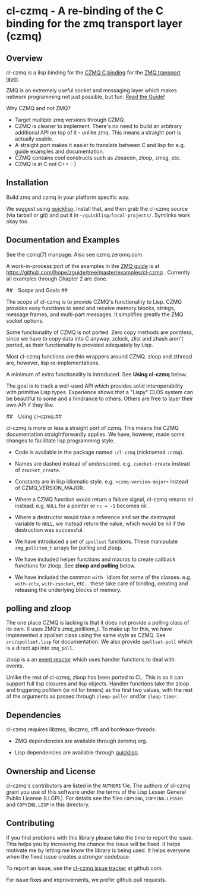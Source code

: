 # cl-czmq - A re-binding of the C binding for the zmq transport layer (czmq) #

## Overview ##

cl-czmq is a lisp binding for the [CZMQ C
binding](http://czmq.zeromq.org/) for the [ZMQ transport
layer](http://zeromq.org/).

ZMQ is an extremely useful socket and messaging layer which makes
network programming not just possible, but fun. [Read the
Guide!](http://zguide.zeromq.org/page:all)

Why CZMQ and not ZMQ?

- Target multiple zmq versions through CZMQ.
- CZMQ is cleaner to implement. There's no need to build an arbitrary
  additional API on top of it - unlike zmq. This means a straight port
  is actually usable.
- A straight port makes it easier to translate between C and lisp for
  e.g. guide examples and documentation.
- CZMQ contains cool constructs such as zbeacon, zloop, zmsg, etc.
- CZMQ is in C not C++ :-)

## Installation ##

Build zmq and czmq in your platform specific way.

We suggest using [quicklisp](http://www.quicklisp.org). Install that,
and then grab the cl-czmq source (via tarball or git) and put it in
`~/quicklisp/local-projects/`. Symlinks work okay too.

## Documentation and Examples ##

See the czmq(7) manpage. Also see czmq.zeromq.com.

A work-in-process port of the examples in the [ZMQ guide](http://zguide.zeromq.org/page:all) is at https://github.com/lhope/zguide/tree/master/examples/cl-czmq . Currently all examples through Chapter 2 are done.


## Scope and Goals ##

The scope of cl-czmq is to provide CZMQ's functionality to Lisp. CZMQ
provides easy functions to send and receive memory blocks, strings,
message frames, and multi-part messages. It simplifies greatly the ZMQ
socket options.

Some functionality of CZMQ is not ported. Zero copy methods are
pointless, since we have to copy data into C anyway. zclock,
zlist and zhash aren't ported, as their functionality is provided
adequately by Lisp.

Most cl-czmq functions are thin wrappers around CZMQ. zloop and
zthread are, however, lisp re-implementations.

A minimum of extra functionality is introduced. See **Using cl-czmq**
below.

The goal is to track a well-used API which provides solid
interoperability with primitive Lisp types. Experience shows that a
"Lispy" CLOS system can be beautiful to some and a hindrance to
others.  Others are free to layer their own API if they like.

## Using cl-czmq ##

cl-czmq is more or less a straight port of czmq. This means the CZMQ
documentation straightforwardly applies. We have, however, made some
changes to facilitate lisp programming style.

- Code is available in the package named `:cl-czmq` (nicknamed `:czmq`).

- Names are dashed instead of underscored. e.g. `zsocket-create`
  instead of `zsocket_create`.

- Constants are in lisp idiomatic style. e.g. `+czmq-version-major+` instead of
  CZMQ_VERSION_MAJOR.

- Where a CZMQ function would return a failure signal, cl-czmq returns
  nil instead. e.g. `NULL` for a pointer or `rc = -1` becomes nil.

- Where a destructor would take a reference and set the destroyed
  variable to `NULL`, we instead return the value, which would be nil
  if the destruction was successful.

- We have introduced a set of `zpollset` functions. These manipulate
  `zmg_pollitem_t` arrays for polling and zloop.

- We have included helper functions and macros to create callback
  functions for zloop. See **zloop and polling** below.

- We have included the common `with-` idiom for some of the
  classes. e.g. `with-zctx`, `with-zsocket`, etc... these take care of
  binding, creating and releasing the underlying blocks of memory.

## polling and zloop ##

The one place CZMQ is lacking is that it does not provide a polling
class of its own. It uses ZMQ's zmq_pollitem_t. To make up for this,
we have implemented a zpollset class using the same style as CZMQ. See
`src/zpollset.lisp` for documentation. We also provide `zpollset-poll`
which is a direct api into `zmq_poll`.

zloop is a an [event
reactor](http://en.wikipedia.org/wiki/Reactor_pattern) which uses
handler functions to deal with events.

Unlike the rest of cl-czmq, zloop has been ported to CL. This is so it
can support full lisp closures and lisp objects.  Handler functions
take the zloop and triggering pollitem (or nil for timers) as the
first two values, with the rest of the arguments as passed through
`zloop-poller` and/or `zloop-timer`.

## Dependencies ##

cl-czmq requires libzmq, libczmq, cffi and bordeaux-threads.

- ZMQ dependencies are available through zeromq.org.

- Lisp dependencies are available through
  [quicklisp](http://www.quicklisp.org).

## Ownership and License ##

cl-czmq's contributors are listed in the `AUTHORS` file. The authors of cl-czmq grant you use of this software under the terms of the Lisp Lesser General Public License (LLGPL). For details see the files `COPYING`, `COPYING.LESSER` and `COPYING.LISP` in this directory.

## Contributing ##

If you find problems with this library please take the time to report the issue. This helps you by increasing the chance the issue will be fixed. It helps motivate me by letting me know the library is being used. It helps everyone when the fixed issue creates a stronger codebase.

To report an issue, use the [cl-czmq issue tracker](https://github.com/lhope/cl-czmq/issues) at github.com.

For issue fixes and improvements, we prefer github pull requests.
